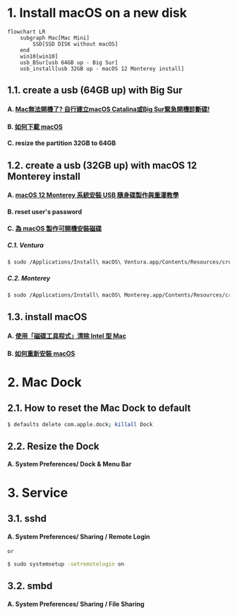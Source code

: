 # 1. Install macOS on a new disk

```mermaid
flowchart LR
	subgraph Mac[Mac Mini]
		SSD[SSD DISK without macOS]
	end
	win10[win10]
	usb_BSur[usb 64GB up - Big Sur]
	usb_install[usb 32GB up - macOS 12 Monterey install]
```

## 1.1. create a usb (64GB up) with Big Sur

#### A. [Mac無法開機了? 自行建立macOS Catalina或Big Sur緊急開機診斷碟!](https://www.osslab.com.tw/catalina-boot-diag-usb/)

#### B. [如何下載 macOS](https://support.apple.com/zh-tw/HT211683)

#### C. resize the partition 32GB to 64GB

## 1.2. create a usb (32GB up) with macOS 12 Monterey install

#### A. [macOS 12 Monterey 系統安裝 USB 隨身碟製作與重灌教學](https://applealmond.com/posts/123180)

#### B. reset user's password

#### C. [為 macOS 製作可開機安裝磁碟](https://support.apple.com/zh-tw/HT201372)

##### C.1. Ventura

```bash
$ sudo /Applications/Install\ macOS\ Ventura.app/Contents/Resources/createinstallmedia --volume /Volumes/MyVolume
```

##### C.2. Monterey

```bash
$ sudo /Applications/Install\ macOS\ Monterey.app/Contents/Resources/createinstallmedia --volume /Volumes/MyVolume
```

## 1.3. install macOS

#### A. [使用「磁碟工具程式」清除 Intel 型 Mac](https://support.apple.com/zh-hk/HT208496)

#### B. [如何重新安裝 macOS](https://support.apple.com/zh-hk/HT204904)

# 2. Mac Dock

## 2.1. How to reset the Mac Dock to default
```bash
$ defaults delete com.apple.dock; killall Dock
```

## 2.2. Resize the Dock

#### A. System Preferences/ Dock & Menu Bar

# 3. Service
## 3.1. sshd

#### A. System Preferences/ Sharing / Remote Login

```bash
or

$ sudo systemsetup -setremotelogin on 

```

## 3.2. smbd

#### A. System Preferences/ Sharing / File Sharing
